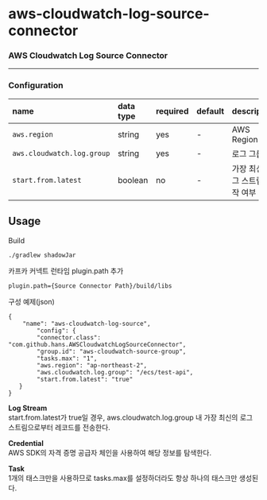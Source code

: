 # aws-cloudwatch-log-source-connector



### AWS Cloudwatch Log Source Connector


-----
### Configuration


| name                        | data type | required | default      | description                        |
|:----------------------------|:----------|:---------|:-------------|:-----------------------------------|
| `aws.region`                | string    | yes      | -            | AWS Region                         |
| `aws.cloudwatch.log.group`  | string    | yes      | -            | 로그 그룹명                             |
| `start.from.latest`         | boolean   | no       | -            | 가장 최신 로그 스트림 시작 여부                 |



Usage
-----

Build

    ./gradlew shadowJar


카프카 커넥트 런타임 plugin.path 추가 

    plugin.path={Source Connector Path}/build/libs

구성 예제(json)

    {
        "name": "aws-cloudwatch-log-source",
            "config": {
            "connector.class": "com.github.hans.AWSCloudwatchLogSourceConnector",
            "group.id": "aws-cloudwatch-source-group",
            "tasks.max": "1", 
            "aws.region": "ap-northeast-2",
            "aws.cloudwatch.log.group": "/ecs/test-api",
            "start.from.latest": "true"
       }
    }

**Log Stream**  
start.from.latest가 true일 경우, aws.cloudwatch.log.group 내 가장 최신의 로그 스트림으로부터 레코드를 전송한다.

**Credential**  
AWS SDK의 자격 증명 공급자 체인을 사용하여 해당 정보를 탐색한다. 

**Task**  
1개의 태스크만을 사용하므로 tasks.max를 설정하더라도 항상 하나의 태스크만 생성된다.
